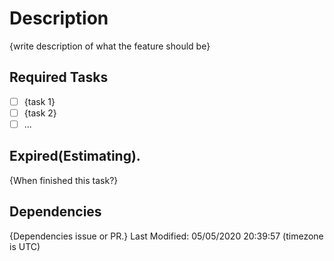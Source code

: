 # Description
{write description of what the feature should be}

## Required Tasks
- [ ] {task 1}
- [ ] {task 2}
- [ ] ...

## Expired(Estimating).
{When finished this task?}

## Dependencies
{Dependencies issue or PR.}
Last Modified:
05/05/2020 20:39:57
(timezone is UTC)

